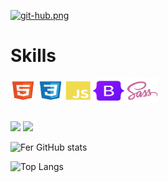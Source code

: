 [![git-hub.png](https://i.postimg.cc/pLtGn7qw/git-hub.png)](https://postimg.cc/QH0k26Lm)


### <h1> Skills </h1>
 
 <img align="center" alt="HTML" height="30" width="40" src="https://raw.githubusercontent.com/devicons/devicon/master/icons/html5/html5-original.svg"> <img align="center" alt="CSS" height="30" width="40" src="https://raw.githubusercontent.com/devicons/devicon/master/icons/css3/css3-original.svg">   <img align="center" alt="JS" height="30" width="40" src="https://raw.githubusercontent.com/devicons/devicon/master/icons/javascript/javascript-plain.svg"> <img align="center" alt="Bootstrap" height="40" width="50" src="https://raw.githubusercontent.com/devicons/devicon/master/icons/bootstrap/bootstrap-original.svg">  <img align="center" alt="SASS" height="40" width="50" src="https://raw.githubusercontent.com/devicons/devicon/master/icons/sass/sass-original.svg">
##
  <a href = "mailto:gidaszewskifranco@gmail.com"><img src="https://img.shields.io/badge/-Gmail-%23333?style=for-the-badge&logo=gmail&logoColor=red" target="_blank"></a>
  <a href="https://www.linkedin.com/in/franco-gidaszewski/" target="_blank"><img src="https://img.shields.io/badge/-LinkedIn-%230077B5?style=for-the-badge&logo=linkedin&logoColor=white" target="_blank"></a> 

![Fer GitHub stats](https://github-readme-stats.vercel.app/api?username=gidaszewski&count_private=true&custom_title=Franco&nbsp;GitHub&nbsp;Stats&bg_color=100,7a7a7a,f7cac9&title_color=fff&text_color=fff)

![Top Langs](https://github-readme-stats.vercel.app/api/top-langs/?username=gidaszewski&layout=compact&custom_title=Lenguajes&nbsp;m%C3%A1s&nbsp;utilizados%20%E2%8C%A8%EF%B8%8F&bg_color=100,7a7a7a,92a8d1&title_color=fff&text_color=fff)
